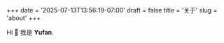 +++
date = '2025-07-13T13:56:19-07:00'
draft = false
title = '关于'
slug = 'about'
+++

Hi 👋 我是 **Yufan**.

